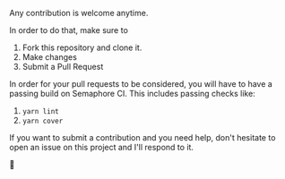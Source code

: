 Any contribution is welcome anytime.

In order to do that, make sure to

1. Fork this repository and clone it.
2. Make changes 
3. Submit a Pull Request

In order for your pull requests to be considered, you will have to have
a passing build on Semaphore CI. This includes passing checks like:

1. `yarn lint`
2. `yarn cover`

If you want to submit a contribution and you need help, don't hesitate
to open an issue on this project and I'll respond to it.

:beers:
